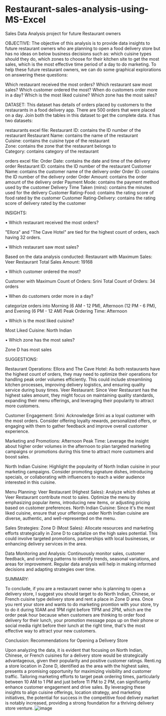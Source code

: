 # Restaurant-sales-analysis-using-MS-Excel
Sales Data Analysis project for future Restaurant owners

OBJECTIVE:
The objective of this analysis is to provide data insights to future restaurant owners who are planning to open a food delivery store but has no ideas on below business decisions such as: which cuisine types should they do, which zones to choose for their kitchen site to get the most sales, which is the most effective time period of a day to do marketing. To help these future restaurant owners, we can do some graphical explorations on answering these questions:

Which restaurant received the most orders?
Which restaurant saw most sales?
Which customer ordered the most?
When do customers order more in a day?
Which is the most liked cuisine?
Which zone has the most sales?



DATASET:
This dataset has details of orders placed by customers to the restaurants in a food delivery app. There are 500 orders that were placed on a day.
Join both the tables in this dataset to get the complete data.
it has two datasets:

restaurants excel file:	
Restaurant ID: contains the ID number of the restaurant	
Restaurant Name: contains the name of the restaurant	
Cuisine: contains the cuisine type of the restaurant	
Zone: contains the zone that the restaurant belongs to	
Category: contains category of the restaurant	

orders excel file:
Order Date: contains the date and time of the delivery order
Restaurant ID: contains the ID number of the restaurant
Customer Name: contains the customer name of the delivery order
Order ID: contains the ID number of the delivery order
Order Amount: contains the order amount of the delivery order
Payment Mode: contains the payment method used by the customer
Delivery Time Taken (mins): contains the minutes used for the delivery
Customer Rating-Food: contains the rating score of food rated by the customer
Customer Rating-Delivery: contains the rating score of delivery rated by the customer



INSIGHTS:

•	Which restaurant received the most orders?

"Ellora" and "The Cave Hotel" are tied for the highest count of orders, each having 32 orders.


•	Which restaurant saw most sales?

Based on the data analysis conducted:
Restaurant with Maximum Sales: Veer Restaurant
Total Sales Amount: 19168


•	Which customer ordered the most?

Customer with Maximum Count of Orders: Srini
Total Count of Orders: 34 orders


•	When do customers order more in a day?

categorize orders into Morning (6 AM - 12 PM), Afternoon (12 PM - 6 PM), and Evening (6 PM - 12 AM)
Peak Ordering Time: Afternoon


•	Which is the most liked cuisine?

Most Liked Cuisine: North Indian


•	Which zone has the most sales?

Zone D has most sales
















SUGGESTIONS:


Restaurant Operations:
Ellora and The Cave Hotel: As both restaurants have the highest count of orders, they may need to optimize their operations for handling peak order volumes efficiently. This could include streamlining kitchen processes, improving delivery logistics, and ensuring quality service during busy times.
Veer Restaurant: Since Veer Restaurant has the highest sales amount, they might focus on maintaining quality standards, expanding their menu offerings, and leveraging their popularity to attract more customers.

Customer Engagement:
Srini: Acknowledge Srini as a loyal customer with the most orders. Consider offering loyalty rewards, personalized offers, or engaging with them to gather feedback and improve overall customer experience.

Marketing and Promotions:
Afternoon Peak Time: Leverage the insight about higher order volumes in the afternoon to plan targeted marketing campaigns or promotions during this time to attract more customers and boost sales.

North Indian Cuisine: Highlight the popularity of North Indian cuisine in your marketing campaigns. Consider promoting signature dishes, introducing specials, or collaborating with influencers to reach a wider audience interested in this cuisine.

Menu Planning:
Veer Restaurant (Highest Sales): Analyze which dishes at Veer Restaurant contribute most to sales. Optimize the menu by emphasizing popular items, introducing new items, or adjusting pricing based on customer preferences.
North Indian Cuisine: Since it's the most liked cuisine, ensure that your offerings under North Indian cuisine are diverse, authentic, and well-represented on the menu.

Sales Strategies:
Zone D (Most Sales): Allocate resources and marketing efforts strategically in Zone D to capitalize on the high sales potential. This could involve targeted promotions, partnerships with local businesses, or enhancing delivery services in the area.

Data Monitoring and Analysis:
Continuously monitor sales, customer feedback, and ordering patterns to identify trends, seasonal variations, and areas for improvement. Regular data analysis will help in making informed decisions and adapting strategies over time.







SUMMARY:

To conclude, if you are a restaurant owner who is planning to open a delivery store, I suggest you should target to do North Indian, Chinese, or French cuisine type delivery store and rent a place in Zone D area. Once you rent your store and wants to do marketing promtion with your store, try to do it during 10AM and 1PM right before 11PM and 2PM, which are the order peak hour because when customers are thinking to order food delivery for their lunch, your promotion message pops up on their phone or social media right before their lunch at the right time, that's the most effective way to attract your new customers.



Conclusion: Recommendations for Opening a Delivery Store

Upon analyzing the data, it is evident that focusing on North Indian, Chinese, or French cuisines for a delivery store would be strategically advantageous, given their popularity and positive customer ratings. Renti.ng a store location in Zone D, identified as the area with the highest sales, presents a promising opportunity for maximizing visibility and customer traffic. Tailoring marketing efforts to target peak ordering times, particularly between 10 AM to 1 PM and just before 11 PM to 2 PM, can significantly enhance customer engagement and drive sales. By leveraging these insights to align cuisine offerings, location strategy, and marketing initiatives, the potential for success in the competitive food delivery market is notably increased, providing a strong foundation for a thriving delivery store venture.
![image](https://github.com/deepti2002/Restaurant-sales-analysis-using-MS-Excel/assets/104349664/1de3775d-ad9c-4385-91bc-96ac58acea15)
